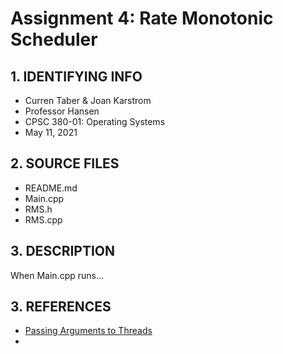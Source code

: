 # Assignment 4: Rate Monotonic Scheduler

## 1. IDENTIFYING INFO
- Curren Taber & Joan Karstrom
- Professor Hansen
- CPSC 380-01: Operating Systems
- May 11, 2021

## 2. SOURCE FILES
- README.md
- Main.cpp
- RMS.h
- RMS.cpp

## 3. DESCRIPTION

When Main.cpp runs...

## 3. REFERENCES
- [Passing Arguments to Threads](https://courses.engr.illinois.edu/cs241/fa2010/ppt/10-pthread-examples.pdf)
-
